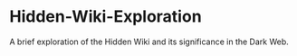 # Hidden-Wiki-Exploration
A brief exploration of the Hidden Wiki and its significance in the Dark Web.
